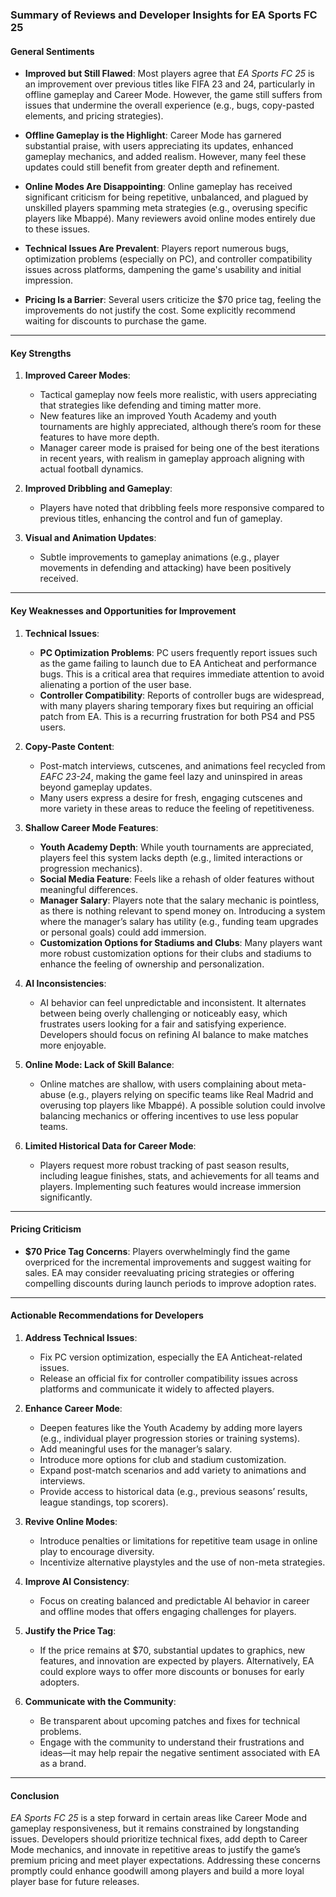 ### **Summary of Reviews and Developer Insights for EA Sports FC 25**

#### **General Sentiments**
- **Improved but Still Flawed**: Most players agree that *EA Sports FC 25* is an improvement over previous titles like FIFA 23 and 24, particularly in offline gameplay and Career Mode. However, the game still suffers from issues that undermine the overall experience (e.g., bugs, copy-pasted elements, and pricing strategies).

- **Offline Gameplay is the Highlight**: Career Mode has garnered substantial praise, with users appreciating its updates, enhanced gameplay mechanics, and added realism. However, many feel these updates could still benefit from greater depth and refinement.

- **Online Modes Are Disappointing**: Online gameplay has received significant criticism for being repetitive, unbalanced, and plagued by unskilled players spamming meta strategies (e.g., overusing specific players like Mbappé). Many reviewers avoid online modes entirely due to these issues.

- **Technical Issues Are Prevalent**: Players report numerous bugs, optimization problems (especially on PC), and controller compatibility issues across platforms, dampening the game's usability and initial impression.

- **Pricing Is a Barrier**: Several users criticize the $70 price tag, feeling the improvements do not justify the cost. Some explicitly recommend waiting for discounts to purchase the game.

---

#### **Key Strengths**
1. **Improved Career Modes**:
   - Tactical gameplay now feels more realistic, with users appreciating that strategies like defending and timing matter more.
   - New features like an improved Youth Academy and youth tournaments are highly appreciated, although there’s room for these features to have more depth.
   - Manager career mode is praised for being one of the best iterations in recent years, with realism in gameplay approach aligning with actual football dynamics.

2. **Improved Dribbling and Gameplay**:
   - Players have noted that dribbling feels more responsive compared to previous titles, enhancing the control and fun of gameplay.

3. **Visual and Animation Updates**:
   - Subtle improvements to gameplay animations (e.g., player movements in defending and attacking) have been positively received.

---

#### **Key Weaknesses and Opportunities for Improvement**
1. **Technical Issues**:
   - **PC Optimization Problems**: PC users frequently report issues such as the game failing to launch due to EA Anticheat and performance bugs. This is a critical area that requires immediate attention to avoid alienating a portion of the user base.
   - **Controller Compatibility**: Reports of controller bugs are widespread, with many players sharing temporary fixes but requiring an official patch from EA. This is a recurring frustration for both PS4 and PS5 users.

2. **Copy-Paste Content**:
   - Post-match interviews, cutscenes, and animations feel recycled from *EAFC 23-24*, making the game feel lazy and uninspired in areas beyond gameplay updates.
   - Many users express a desire for fresh, engaging cutscenes and more variety in these areas to reduce the feeling of repetitiveness.

3. **Shallow Career Mode Features**:
   - **Youth Academy Depth**: While youth tournaments are appreciated, players feel this system lacks depth (e.g., limited interactions or progression mechanics).
   - **Social Media Feature**: Feels like a rehash of older features without meaningful differences.
   - **Manager Salary**: Players note that the salary mechanic is pointless, as there is nothing relevant to spend money on. Introducing a system where the manager’s salary has utility (e.g., funding team upgrades or personal goals) could add immersion.
   - **Customization Options for Stadiums and Clubs**: Many players want more robust customization options for their clubs and stadiums to enhance the feeling of ownership and personalization.

4. **AI Inconsistencies**:
   - AI behavior can feel unpredictable and inconsistent. It alternates between being overly challenging or noticeably easy, which frustrates users looking for a fair and satisfying experience. Developers should focus on refining AI balance to make matches more enjoyable.

5. **Online Mode: Lack of Skill Balance**:
   - Online matches are shallow, with users complaining about meta-abuse (e.g., players relying on specific teams like Real Madrid and overusing top players like Mbappé). A possible solution could involve balancing mechanics or offering incentives to use less popular teams.

6. **Limited Historical Data for Career Mode**:
   - Players request more robust tracking of past season results, including league finishes, stats, and achievements for all teams and players. Implementing such features would increase immersion significantly.

---

#### **Pricing Criticism**
- **$70 Price Tag Concerns**: Players overwhelmingly find the game overpriced for the incremental improvements and suggest waiting for sales. EA may consider reevaluating pricing strategies or offering compelling discounts during launch periods to improve adoption rates.

---

#### **Actionable Recommendations for Developers**
1. **Address Technical Issues**:
   - Fix PC version optimization, especially the EA Anticheat-related issues.
   - Release an official fix for controller compatibility issues across platforms and communicate it widely to affected players.

2. **Enhance Career Mode**:
   - Deepen features like the Youth Academy by adding more layers (e.g., individual player progression stories or training systems).
   - Add meaningful uses for the manager’s salary.
   - Introduce more options for club and stadium customization.
   - Expand post-match scenarios and add variety to animations and interviews.
   - Provide access to historical data (e.g., previous seasons’ results, league standings, top scorers).

3. **Revive Online Modes**:
   - Introduce penalties or limitations for repetitive team usage in online play to encourage diversity.
   - Incentivize alternative playstyles and the use of non-meta strategies.

4. **Improve AI Consistency**:
   - Focus on creating balanced and predictable AI behavior in career and offline modes that offers engaging challenges for players.

5. **Justify the Price Tag**:
   - If the price remains at $70, substantial updates to graphics, new features, and innovation are expected by players. Alternatively, EA could explore ways to offer more discounts or bonuses for early adopters.

6. **Communicate with the Community**:
   - Be transparent about upcoming patches and fixes for technical problems.
   - Engage with the community to understand their frustrations and ideas—it may help repair the negative sentiment associated with EA as a brand.

---

#### **Conclusion**
*EA Sports FC 25* is a step forward in certain areas like Career Mode and gameplay responsiveness, but it remains constrained by longstanding issues. Developers should prioritize technical fixes, add depth to Career Mode mechanics, and innovate in repetitive areas to justify the game’s premium pricing and meet player expectations. Addressing these concerns promptly could enhance goodwill among players and build a more loyal player base for future releases.
